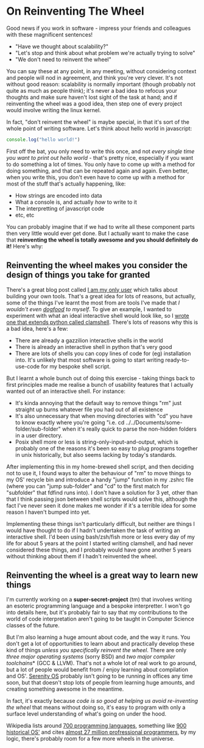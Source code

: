 # On Reinventing The Wheel

Good news if you work in software - impress your friends and colleagues with these magnificent sentences!

- "Have we thought about scalability?"
- "Let's stop and think about what problem we're actually trying to solve"
- "We don't need to reinvent the wheel"

You can say these at any point, in any meeting, without considering context and people will nod in agreement, and think you're very clever. It's not without good reason: scalability is normally important (though probably not quite as much as people think); it's never a bad idea to refocus your thoughts and make sure haven't lost sight of the task at hand; and if reinventing the wheel was a good idea, then step one of every project would involve writing the linux kernel.

In fact, "don't reinvent the wheel" is maybe special, in that it's sort of the whole point of writing software. Let's think about hello world in javascript:

```javascript
console.log("hello world!")
```

First off the bat, you only need to write this once, and not *every single time you want to print out hello world* - that's pretty nice, especially if you want to do something a lot of times. You only have to come up with a method for doing something, and that can be repeated again and again. Even better, when you write this, you don't even have to come up with a method for most of the stuff that's actually happening, like:

- How strings are encoded into data
- What a console is, and actually *how* to write to it
- The interpretting of javascript code
- etc, etc

You can probably imagine that if we had to write all these component parts then very little would ever get done. But I actually want to make the case that **reinventing the wheel is totally awesome and you should definitely do it!** Here's why:


## Reinventing the wheel makes you consider the design of things you take for granted

There's a great blog post called [I am my only user](https://blubsblog.bearblog.dev/i-am-the-only-user/) which talks about building your own tools. That's a great idea for lots of reasons, but actually, some of the things I've learnt the most from are tools I've made that *I wouldn't even [dogfood](https://en.wikipedia.org/wiki/Eating_your_own_dog_food) to myself*. To give an example, I wanted to experiment with what an ideal interactive shell would look like, so I [wrote one that extends python called clamshell](). There's lots of reasons why this is a bad idea, here's a few:
- There are already a gazzilion interactive shells in the world
- There is already an interactive shell in python that's very good
- There are lots of shells you can copy lines of code for (eg) installation into. It's unlikely that most software is going to start writing ready-to-use-code for my bespoke shell script.

But I learnt a whole bunch out of doing this exercise - taking things back to first principles made me realise a bunch of usability features that I actually wanted out of an interactive shell. For instance:

- It's kinda annoying that the default way to remove things "rm" just straight up burns whatever file you had out of all existence
- It's also unnecessary that when moving directories with "cd" you have to know exactly where you're going "i.e. cd ../../Documents/some-folder/sub-folder" when it's really quick to parse the non-hidden folders in a user directory.
- Posix shell more or less is string-only-input-and-output, which is probably one of the reasons it's been so easy to plug programs together in unix historically, but also seems lacking by today's standards.

After implementing this in my home-brewed shell script, and then deciding not to use it, I found ways to alter the behaviour of "rm" to move things to my OS' recycle bin and introduce a handy "jump" function in my .zshrc file (where you can "jump sub-folder" and "cd" to the first match for "subfolder" that fdfind runs into). I don't have a solution for 3 yet, other than that I think passing json between shell scripts would solve this, although the fact I've never seen it done makes me wonder if it's a terrible idea for some reason I haven't bumped into yet.

Implementing these things isn't particularly difficult, but neither are things I would have thought to do if I hadn't undertaken the task of writing an interactive shell. I'd been using bash/zsh/fish more or less every day of my life for about 5 years at the point I started writing clamshell, and had never considered these things, and I probably would have gone another 5 years without thinking about them if I hadn't reinvented the wheel.


## Reinventing the wheel is a great way to learn new things

I'm currently working on a **super-secret-project** (tm) that involves writing an esoteric programming language and a bespoke interpretter. I won't go into details here, but it's probably fair to say that my contributions to the world of code interpretation aren't going to be taught in Computer Science classes of the future.

But I'm also learning a huge amount about code, and the way it runs. You don't get a lot of opportunities to learn about and practically develop these kind of things *unless you specifically reinvent the wheel*. There are only *three major operating systems* (sorry BSD) and *two major compiler toolchains** (GCC & LLVM). That's not a whole lot of real work to go around, but a lot of people would benefit from / enjoy learning about compilation and OS'. [Serenity OS](https://serenityos.org/) probably isn't going to be running in offices any time soon, but that doesn't stop lots of people from learning huge amounts, and creating something awesome in the meantime.

In fact, it's exactly because *code is so good at helping us avoid re-inventing the wheel* that means without doing so, it's easy to program with only a surface level understanding of what's going on under the hood.

Wikipedia lists around [700 programming languages](https://en.wikipedia.org/wiki/List_of_programming_languages), something like [900 historical OS'](https://en.wikipedia.org/wiki/List_of_operating_systems) and cites [almost 27 million profressional programmers](https://en.wikipedia.org/wiki/Software_engineering_demographics), by my logic, there's probably room for a few more wheels in the universe.